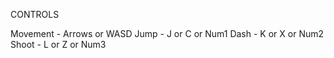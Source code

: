 CONTROLS

Movement - Arrows or WASD
Jump - J or C or Num1
Dash - K or X or Num2
Shoot - L or Z or Num3
